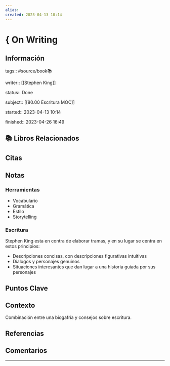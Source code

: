 ```yaml
---
alias: 
created: 2023-04-13 10:14
---
```

# { On Writing
## Información
tags:: #source/book📚 

writer:: [[Stephen King]]

status:: Done

subject:: [[80.00 Escritura MOC]]

started:: 2023-04-13 10:14

finished:: 2023-04-26 16:49


## 📚 Libros Relacionados

## Citas

## Notas
### Herramientas
- Vocabulario
- Gramática
- Estilo
- Storytelling

### Escritura
Stephen King esta en contra de elaborar tramas, y en su lugar se centra en estos principios:
- Descripciones concisas, con descripciones figurativas intuitivas
- Dialogos y personajes genuinos
- Situaciones interesantes que dan lugar a una historia guiada por sus personajes

## Puntos Clave

## Contexto
Combinación entre una biogafría y consejos sobre escritura.

## Referencias

## Comentarios
___

